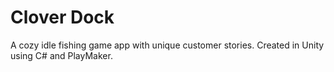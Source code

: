 # Clover Dock
A cozy idle fishing game app with unique customer stories. Created in Unity using C# and PlayMaker.

